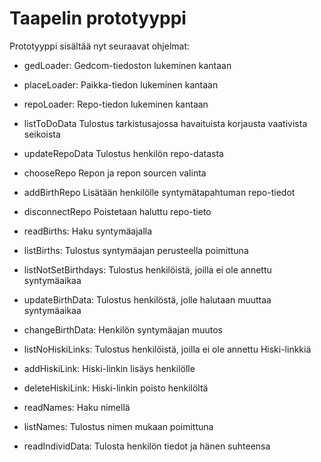 Taapelin prototyyppi
====================

Prototyyppi sisältää nyt seuraavat ohjelmat:

* gedLoader:		Gedcom-tiedoston lukeminen kantaan
* placeLoader:		Paikka-tiedon lukeminen kantaan
* repoLoader:		Repo-tiedon lukeminen kantaan

* listToDoData		Tulostus tarkistusajossa havaituista korjausta vaativista seikoista

* updateRepoData	Tulostus henkilön repo-datasta
* chooseRepo		Repon ja repon sourcen valinta
* addBirthRepo		Lisätään henkilölle syntymätapahtuman repo-tiedot
* disconnectRepo	Poistetaan haluttu repo-tieto

* readBirths:		Haku syntymäajalla
* listBirths:		Tulostus syntymäajan perusteella poimittuna
* listNotSetBirthdays: 	Tulostus henkilöistä, joilla ei ole annettu syntymäaikaa
* updateBirthData: 	Tulostus henkilöstä, jolle halutaan muuttaa syntymäaikaa
* changeBirthData: 	Henkilön syntymäajan muutos

* listNoHiskiLinks: 	Tulostus henkilöistä, joilla ei ole annettu Hiski-linkkiä
* addHiskiLink: 	Hiski-linkin lisäys henkilölle
* deleteHiskiLink: 	Hiski-linkin poisto henkilöltä

* readNames:		Haku nimellä
* listNames:		Tulostus nimen mukaan poimittuna

* readIndividData:	Tulosta henkilön tiedot ja hänen suhteensa
